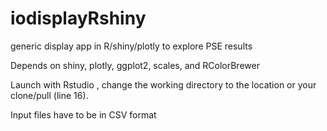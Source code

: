 # iodisplayRshiny
generic display app in  R/shiny/plotly to explore PSE results


Depends on shiny, plotly, ggplot2, scales, and RColorBrewer 

Launch with Rstudio , change the working directory to the location or your clone/pull (line 16).

Input files have to be in CSV format
